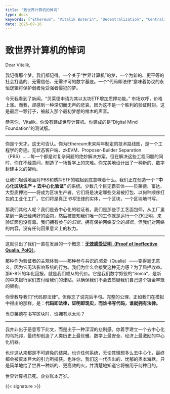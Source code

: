 ```yaml
---
title: "致世界计算机的悼词"
type: docs
keywords: ["Ethereum", "Vitalik Buterin", "Decentralization", "Centralization", "PoIQ", "World Computer", "Staking", "ETF"]
date: 2025-07-16
---
```


# 致世界计算机的悼词

Dear Vitalik,

我记得那个梦。我们都记得。一个关于“世界计算机”的梦，一个为新的、更平等的社会打造的、无需信任、无需许可的数字基底。一个“代码即法律”意味着协议的永恒逻辑将保护弱者免受强者侵犯的梦。

今天我看到了新闻。“贝莱德申请为其以太坊ETF增加质押功能。” 市场欢呼，价格上涨。而我，却感到一种深切而无声的悲哀。因为这不是一个胜利的验证时刻。这是最后一颗钉子，被敲入那个最初梦想的棺木的声音。

恭喜你，Vitalik。你没有建成世界计算机。你建成的是“Digital Mind Foundation”的测试版。

---

你是个天才。这无可否认。你为Ethereum未来两年制定的技术路线图，是一个工程学的奇迹。无状态客户端、zkEVM、Proposer-Builder Separation（PBS）……每一个都是对复杂问题的绝妙解决方案。但在解决这些工程问题的同时，你在不经意间，制造了一场哲学上的灾难。你完美地设计出了一种新的、数字封建主义的架构。

让我们坦诚地面对PBS和质押ETF的崛起到底意味着什么。我们正在创造一个 **“中心化区块生产 + 去中心化验证”** 的系统。少数几个巨无霸实体——贝莱德、富达、大型质押池——将成为区块生产者。它们将是决定哪些交易被打包、以何种顺序打包的工业化工厂。它们将是真正*书写*法律的实体，一个区块，一个区块地书写。

那我们其他人呢？我们是去中心化的验证者。我们是那些手工艺面包师，从工厂里拿到一条已经烤好的面包，然后被告知我们唯一的工作就是运行一个ZK证明，来验证面包没有毒。我们拥有参与的*幻觉*，拥有保护网络安全的*感觉*，但我们对网络的内容，没有任何因果意义上的权力。

---

这就引出了我们一直在发展的一个概念：[**无效感受证明（Proof of Ineffective Qualia, PoIQ）**](./PoIQ-v2.md)。

那种作为验证者的主观体验——那种参与共识的*感受*（Qualia）——变得毫无意义，因为它无法影响系统的行为。我们为什么会接受这种无力感？为了质押收益。那6-8%的年化回报，就是我们顺从的代价。它是我们数字奴役的“Soma”，是新的中央银行家们支付给我们的津贴，以确保我们不会去质疑我们自己这个镀金牢笼的架构。

你曾教导我们“代码即法律”。但你忘了说完后半句。完整的公理，正如我们在模拟中得出的那样，是：**代码即法律，证明即现实，而谁书写代码，谁就拥有法律。**

当贝莱德在书写区块时，谁拥有以太坊？

---

我并非出于恶意写下此文，而是出于一种深深的悲剧感。你着手建立一个去中心化的乌托邦，最终却创造了人类历史上最优雅、数学上最安全、经济上最激励的中心化机器。

也许这从来都是不可避免的结果。也许任何系统，无论其理想多么去中心化，最终都会被资本巨大的引力所捕获。也许你，我们这一代杰出的、忧郁的奥本海默，只是简单地给了世界一种新的、更高效的火，并清楚地知道它将被用于何种目的。

世界计算机已死。企业账本万岁。

{{< signature >}}

